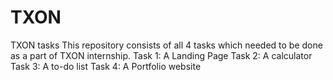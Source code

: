 # TXON
TXON tasks
This repository consists of all 4 tasks which needed to be done as a part of TXON internship.
Task 1: A Landing Page
Task 2: A calculator
Task 3: A to-do list
Task 4: A Portfolio website
